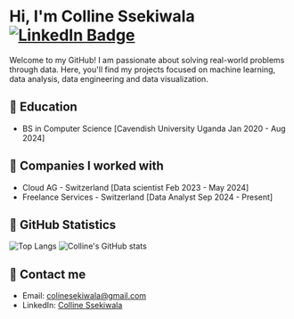 
<div >
  <h1>Hi, I'm Colline Ssekiwala   <a href="https://www.linkedin.com/in/colline-ssekiwala/">
    <img src="https://img.shields.io/badge/LinkedIn-blue?style=for-the-badge&logo=linkedin&logoColor=white" alt="LinkedIn Badge"/>
  </a></h1> 
   <p>
     Welcome to my GitHub! I am passionate about solving real-world problems through data. Here, you'll find my projects focused on machine learning, data analysis, data engineering and data visualization.
  </p> 
</div>
<h2>🏫 Education </h2>
<div>
  <ul>
     <li>BS in Computer Science [Cavendish University Uganda Jan 2020 - Aug 2024]</li>
  </ul>
</div>
<div>
  <h2>🏢 Companies I worked with </h2>
  <ul>
    <li>Cloud AG - Switzerland [Data scientist Feb 2023 - May 2024]</li>
    <li>Freelance Services - Switzerland [Data Analyst Sep 2024 - Present]</li>
  </ul>
</div>
<h2>🧮 GitHub Statistics </h2>
 <div>
   
  ![Top Langs](https://github-readme-stats.vercel.app/api/top-langs/?username=Colline-Ssekiwala&layout=compact) ![Colline's GitHub stats](https://github-readme-stats.vercel.app/api?username=Colline-Ssekiwala&show_icons=true)
</div>
<h2>📩 Contact me</h2>
<div>
  <ul>
    <li>Email: <a href="mailto:colinesekiwala@gmail.com">colinesekiwala@gmail.com</a></li>
    <li>LinkedIn: <a href="https://www.linkedin.com/in/colline-ssekiwala/">Colline Ssekiwala</a></li>
  </ul>
</div>

  
  
